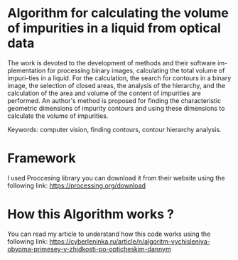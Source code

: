 # Algorithm for calculating the volume of impurities in a liquid from optical data
The work is devoted to the development of methods and their software im-plementation for processing binary images, calculating the total volume of impuri-ties in a liquid. 
For the calculation, the search for contours in a binary image, the selection of closed areas, the analysis of the hierarchy, and the calculation of the area and volume of 
the content of impurities are performed. An author's method is proposed for finding the characteristic geometric dimensions of impurity contours and using these dimensions to
calculate the volume of impurities.

Keywords: computer vision, finding contours, contour hierarchy analysis.

# Framework
I used Proccesing library you can download it from their website using the following link:
https://processing.org/download

# How this Algorithm works ?
You can read my article to understand how this code works using the following link:
https://cyberleninka.ru/article/n/algoritm-vychisleniya-obyoma-primesey-v-zhidkosti-po-opticheskim-dannym



